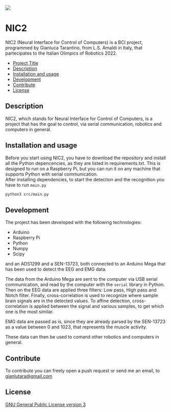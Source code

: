 ![](https://i.ibb.co/fGKBbxy/NIC2-Banner-1.png)

# NIC2
NIC2 (Neural Interface for Control of Computers) is a BCI project, programmed by Gianluca Tarantino, from L.S. Amaldi in Italy, that partecipates to the Italian Olimpics of Robotics 2022.

- [Project Title](#project-title)
- [Description](#description)
- [Installation and usage](#installation-and-usage)
- [Development](#development)
- [Contribute](#contribute)
- [License](#license) 

## Description

NIC2, which stands for Neural Interface for Control of Computers, is a project that has the goal to control,
via serial communication, robotics and computers in general.

## Installation and usage

Before you start using NIC2, you have to download the repository and install all the Python depencencies, as they are listed in requirements.txt.
This is designed to run on a Raspberry Pi, but you can run it on any machine that supports Python with serial communication. \
After installing dependencies, to start the detection and the recognition you have to run `main.py`

``` bash
python3 src/main.py
```

## Development

The project has been developed with the following technologies:

- Arduino
- Raspberry Pi
- Python
- Numpy
- Scipy

and an ADS1299 and a SEN-13723, both connected to an Arduino Mega that has been used to detect the EEG and EMG data.

The data from the Arduino Mega are sent to the computer via USB serial communication, and read by the computer with the `serial` library in Python.\
Then on the EEG data are applied three filters: Low pass, High pass and Notch filter. Finally, cross-correlation is used to recognize where sample brain signals are in the detected values. To affine detection, cross-correlation is applied between the signal and various samples, to get which one is the most similar.

EMG data are passed as is, since they are already parsed by the SEN-13723 as a value between 0 and 1023, that represents the muscle activity.

These data can then be used to comand other robotics and computers in general.

## Contribute

To contribute you can freely open a push request or send me an email, to [gianlutara@gmail.com](mailto:gianlutara@gmail.com)

## License

[GNU General Public License version 3](https://opensource.org/licenses/GPL-3.0)
